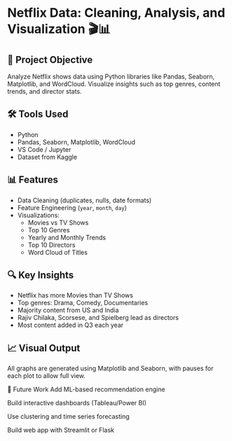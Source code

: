 # Netflix Data: Cleaning, Analysis, and Visualization 🎬📊

## 📌 Project Objective
Analyze Netflix shows data using Python libraries like Pandas, Seaborn, Matplotlib, and WordCloud. Visualize insights such as top genres, content trends, and director stats.

## 🛠️ Tools Used
- Python
- Pandas, Seaborn, Matplotlib, WordCloud
- VS Code / Jupyter
- Dataset from Kaggle

## 📊 Features
- Data Cleaning (duplicates, nulls, date formats)
- Feature Engineering (`year`, `month`, `day`)
- Visualizations:
  - Movies vs TV Shows
  - Top 10 Genres
  - Yearly and Monthly Trends
  - Top 10 Directors
  - Word Cloud of Titles

## 🔍 Key Insights
- Netflix has more Movies than TV Shows
- Top genres: Drama, Comedy, Documentaries
- Majority content from US and India
- Rajiv Chilaka, Scorsese, and Spielberg lead as directors
- Most content added in Q3 each year

## 📈 Visual Output
All graphs are generated using Matplotlib and Seaborn, with pauses for each plot to allow full view.

🔮 Future Work
Add ML-based recommendation engine

Build interactive dashboards (Tableau/Power BI)

Use clustering and time series forecasting

Build web app with Streamlit or Flask

